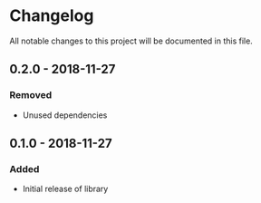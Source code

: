 # Changelog
All notable changes to this project will be documented in this file.

## 0.2.0 - 2018-11-27
### Removed
- Unused dependencies

## 0.1.0 - 2018-11-27
### Added
- Initial release of library

